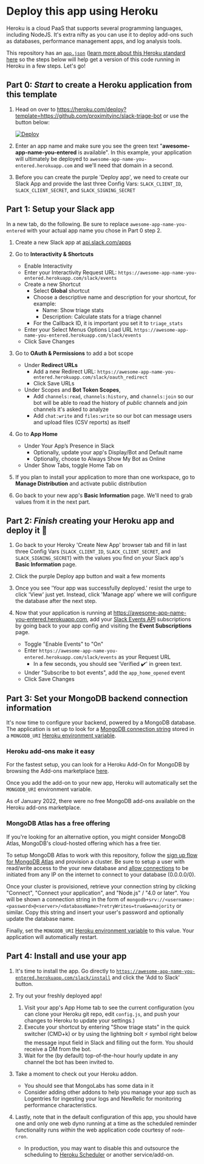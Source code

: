 # Deploy this app using Heroku

Heroku is a cloud PaaS that supports several programming languages, including NodeJS. It's extra nifty as you can use it to deploy add-ons such as databases, performance management apps, and log analysis tools.

This repository has an [`app.json`](../app.json) ([learn more about this Heroku standard here](https://devcenter.heroku.com/articles/heroku-button#creating-the-app-json-file) so the steps below will help get a version of this code running in Heroku in a few steps. Let's go!

## Part 0: _Start_ to create a Heroku application from this template

1. Head on over to https://heroku.com/deploy?template=https://github.com/proximityinc/slack-triage-bot or use the button below:
    
    [![Deploy](https://www.herokucdn.com/deploy/button.svg)](https://heroku.com/deploy?template=https://github.com/proximityinc/slack-triage-bot)


2. Enter an app name and make sure you see the green text "**awesome-app-name-you-entered** is available". In this example, your application will ultimately be deployed to `awesome-app-name-you-entered.herokuapp.com` and we'll need that domain in a second. 

3. Before you can create the purple 'Deploy app', we need to create our Slack App and provide the last three Config Vars: `SLACK_CLIENT_ID`, `SLACK_CLIENT_SECRET`, and `SLACK_SIGNING_SECRET`

## Part 1: Setup your Slack app 

In a new tab, do the following. Be sure to replace `awesome-app-name-you-entered` with your actual app name you chose in Part 0 step 2.

1. Create a new Slack app at [api.slack.com/apps](https://api.slack.com/apps)


2. Go to **Interactivity & Shortcuts** 
    - Enable Interactivity
    - Enter your Interactivity Request URL: `https://awesome-app-name-you-entered.herokuapp.com/slack/events`
    - Create a new Shortcut
      - Select **Global** shortcut
      - Choose a descriptive name and description for your shortcut, for example:
        - Name: Show triage stats
        - Description: Calculate stats for a triage channel
      - For the Callback ID, it is important you set it to `triage_stats`
    - Enter your Select Menus Options Load URL `https://awesome-app-name-you-entered.herokuapp.com/slack/events`
    - Click Save Changes


3. Go to **OAuth & Permissions** to add a bot scope
    - Under **Redirect URLs**
      - Add a new Redirect URL: `https://awesome-app-name-you-entered.herokuapp.com/slack/oauth_redirect`
      - Click Save URLs
    - Under Scopes and **Bot Token Scopes**, 
        - Add `channels:read`, `channels:history`, and `channels:join` so our bot will be able to read the history of _public_ channels and join channels it's asked to analyze
        - Add `chat:write` and `files:write` so our bot can message users and upload files (CSV reports) as itself

4. Go to **App Home** 
    - Under Your App’s Presence in Slack
      - Optionally, update your app's Display/Bot and Default name
      - Optionally, choose to Always Show My Bot as Online
    - Under Show Tabs, toggle Home Tab on

5. If you plan to install your application to more than one workspace, go to **Manage Distribution** and activate public distribution

6. Go back to your new app's **Basic Information** page. We'll need to grab values from it in the next part.

## Part 2: _Finish_ creating your Heroku app and deploy it 🚀

1. Go back to your Heroky 'Create New App' browser tab and fill in last three Config Vars (`SLACK_CLIENT_ID`, `SLACK_CLIENT_SECRET`, and `SLACK_SIGNING_SECRET`) with the values you find on your Slack app's **Basic Information** page.

2. Click the purple Deploy app button and wait a few moments

3. Once you see 'Your app was successfully deployed.' resist the urge to click 'View' just yet. Instead, click 'Manage app' where we will configure the database after the next step.

4. Now that your application is running at https://awesome-app-name-you-entered.herokuapp.com, add your [Slack Events API](https://api.slack.com/events-api) subscriptions by going back to your app config and visiting the **Event Subscriptions** page.
    - Toggle "Enable Events" to "On"
    - Enter `https://awesome-app-name-you-entered.herokuapp.com/slack/events` as your Request URL
      - In a few seconds, you should see 'Verified ✔️' in green text.
    - Under "Subscribe to bot events", add the `app_home_opened` event
    - Click Save Changes

## Part 3: Set your MongoDB backend connection information

It's now time to configure your backend, powered by a MongoDB database. The application is set up to look for a [MongoDB connection string](https://docs.mongodb.com/manual/reference/connection-string/) stored in a `MONGODB_URI` [Heroku environment variable](https://devcenter.heroku.com/articles/config-vars).

### Heroku add-ons make it easy
For the fastest setup, you can look for a Heroku Add-On for MongoDB by browsing the Add-ons marketplace [here](https://elements.heroku.com/search/addons?q=MongoDB).

Once you add the add-on to your new app, Heroku will automatically set the `MONGODB_URI` environment variable.

As of January 2022, there were no free MongoDB add-ons available on the Heroku add-ons marketplace.

### MongoDB Atlas has a free offering
If you're looking for an alternative option, you might consider MongoDB Atlas, MongoDB's cloud-hosted offering which has a free tier.

To setup MongoDB Atlas to work with this repository, follow the [sign up flow for MongoDB Atlas](https://www.mongodb.com/atlas) and provision a cluster. Be sure to setup a user with read/write access to the your new database and [allow connections](https://docs.atlas.mongodb.com/security/ip-access-list/) to be initiated from any IP on the internet to connect to your database (0.0.0.0/0).

Once your cluster is provisioned, retrieve your connection string by clicking "Connect", "Connect your application", and "Node.js" / "4.0 or later". You will be shown a connection string in the form of `mongodb+srv://<username>:<password>@<server>/<databaseName>?retryWrites=true&w=majority` or similar. Copy this string and insert your user's password and optionally update the database name.

Finally, set the `MONGODB_URI` [Heroku environment variable](https://devcenter.heroku.com/articles/config-vars) to this value. Your application will automatically restart.

## Part 4: Install and use your app

1. It's time to install the app. Go directly to  [`https://awesome-app-name-you-entered.herokuapp.com/slack/install`](https://awesome-app-name-you-entered.herokuapp.com/slack/install) and click the 'Add to Slack' button. 

2. Try out your freshly deployed app!
    1. Visit your app's App Home tab to see the current configuration (you can clone your Heroku git repo, edit `config.js`, and push your changes to Heroku to update your settings.)
    2. Execute your shortcut by entering "Show triage stats" in the quick switcher (CMD+k) or by using the lightning bolt ⚡️ symbol right below the message input field in Slack and filling out the form. You should receive a DM from the bot.
    3. Wait for the (by default) top-of-the-hour hourly update in any channel the bot has been invited to.

3. Take a moment to check out your Heroku addon.
    - You should see that MongoLabs has some data in it
    - Consider adding other addons to help you manage your app such as Logentries for ingesting your logs and NewRelic for monitoring performance characteristics.

4. Lastly, note that in the default configuration of this app, you should have one and only one web dyno running at a time as the scheduled reminder functionality runs _within_ the web application code courtesy of `node-cron`.
    - In production, you may want to disable this and outsource the scheduling to [Heroku Scheduler](https://devcenter.heroku.com/articles/scheduler) or another service/add-on.

